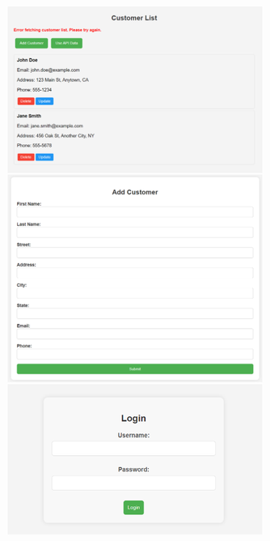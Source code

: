 ![Customers List](Images/Customerslist.png)
![Add Customers](Images/addcustomers.png)
![Login](Images/login.png)

